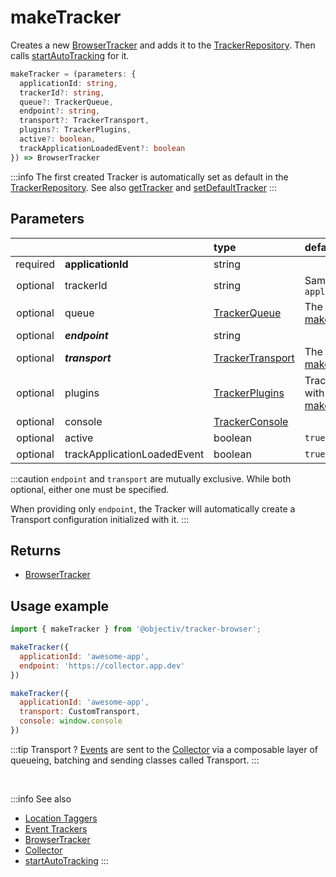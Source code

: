 # makeTracker

Creates a new [BrowserTracker](/tracking/browser/api-reference/general/BrowserTracker.md) and adds it to the [TrackerRepository](/tracking/browser/api-reference/core/TrackerRepository.md). Then calls [startAutoTracking](/tracking/browser/api-reference/general/startAutoTracking.md) for it.

```typescript
makeTracker = (parameters: {
  applicationId: string,
  trackerId?: string,
  queue?: TrackerQueue,
  endpoint?: string,
  transport?: TrackerTransport,
  plugins?: TrackerPlugins,
  active?: boolean,
  trackApplicationLoadedEvent?: boolean
}) => BrowserTracker
```

:::info
The first created Tracker is automatically set as default in the [TrackerRepository](/tracking/browser/api-reference/core/TrackerRepository.md). See also [getTracker](/tracking/browser/api-reference/general/getTracker.md) and [setDefaultTracker](/tracking/browser/api-reference/general/setDefaultTracker.md)
:::

## Parameters
|          |                             | type                                                                         | default value                                                                                                                                    |
|:--------:|:----------------------------|:-----------------------------------------------------------------------------|:-------------------------------------------------------------------------------------------------------------------------------------------------|
| required | **applicationId**           | string                                                                       |                                                                                                                                                  |
| optional | trackerId                   | string                                                                       | Same value as `applicationId`                                                                                                                    |
| optional | queue                       | [TrackerQueue](/tracking/browser/api-reference/core/TrackerQueue.md)         | The result of [makeDefaultQueue](/tracking/browser/api-reference/common/factories/makeDefaultQueue.md)                                           |
| optional | **_endpoint_**              | string                                                                       |                                                                                                                                                  |
| optional | **_transport_**             | [TrackerTransport](/tracking/browser/api-reference/core/TrackerTransport.md) | The result of [makeDefaultTransport](/tracking/browser/api-reference/common/factories/makeDefaultTransport.md)                                   |
| optional | plugins                     | [TrackerPlugins](/tracking/browser/api-reference/core/TrackerPlugins.md)     | TrackerPlugins initiated with the result of [makeDefaultPluginsList](/tracking/browser/api-reference/common/factories/makeDefaultPluginsList.md) |
| optional | console                     | [TrackerConsole](/tracking/browser/api-reference/core/TrackerConsole.md)     |                                                                                                                                                  |
| optional | active                      | boolean                                                                      | `true`                                                                                                                                           |
| optional | trackApplicationLoadedEvent | boolean                                                                      | `true`                                                                                                                                           |

:::caution
`endpoint` and `transport` are mutually exclusive. While both optional, either one must be specified.

When providing only `endpoint`, the Tracker will automatically create a Transport configuration initialized with it.
:::

## Returns
 - [BrowserTracker](/tracking/browser/api-reference/general/BrowserTracker.md)

## Usage example

```jsx
import { makeTracker } from '@objectiv/tracker-browser';
```

```jsx
makeTracker({
  applicationId: 'awesome-app',
  endpoint: 'https://collector.app.dev' 
})
```

```jsx
makeTracker({
  applicationId: 'awesome-app',
  transport: CustomTransport,
  console: window.console
})
```

:::tip Transport ?
[Events](/taxonomy/reference/events/overview.md) are sent to the [Collector](/tracking/collector/introduction.md) via a composable layer of queueing, batching and sending classes called Transport. 
:::

<br />

:::info See also
- [Location Taggers](/tracking/browser/api-reference/locationTaggers/overview.md) 
- [Event Trackers](/tracking/browser/api-reference/eventTrackers/overview.md)
- [BrowserTracker](/tracking/browser/api-reference/general/BrowserTracker.md)
- [Collector](/tracking/collector/introduction.md)
- [startAutoTracking](/tracking/browser/api-reference/general/startAutoTracking.md)
:::

